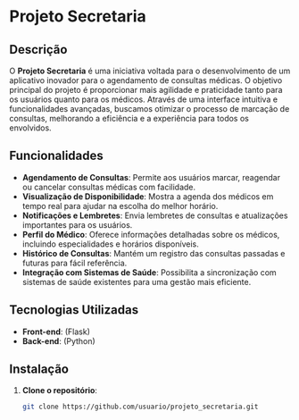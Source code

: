 # Projeto Secretaria

## Descrição

O **Projeto Secretaria** é uma iniciativa voltada para o desenvolvimento de um aplicativo inovador para o agendamento de consultas médicas. O objetivo principal do projeto é proporcionar mais agilidade e praticidade tanto para os usuários quanto para os médicos. Através de uma interface intuitiva e funcionalidades avançadas, buscamos otimizar o processo de marcação de consultas, melhorando a eficiência e a experiência para todos os envolvidos.

## Funcionalidades

- **Agendamento de Consultas**: Permite aos usuários marcar, reagendar ou cancelar consultas médicas com facilidade.
- **Visualização de Disponibilidade**: Mostra a agenda dos médicos em tempo real para ajudar na escolha do melhor horário.
- **Notificações e Lembretes**: Envia lembretes de consultas e atualizações importantes para os usuários.
- **Perfil do Médico**: Oferece informações detalhadas sobre os médicos, incluindo especialidades e horários disponíveis.
- **Histórico de Consultas**: Mantém um registro das consultas passadas e futuras para fácil referência.
- **Integração com Sistemas de Saúde**: Possibilita a sincronização com sistemas de saúde existentes para uma gestão mais eficiente.

## Tecnologias Utilizadas

- **Front-end**: (Flask)
- **Back-end**:  (Python)

## Instalação

1. **Clone o repositório**:
   ```bash
   git clone https://github.com/usuario/projeto_secretaria.git
